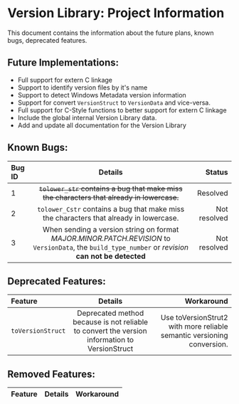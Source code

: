 # Version Library: Project Information

This document contains the information about the future plans, known bugs, deprecated features.

## Future Implementations:

- Full support for extern C linkage
- Support to identify version files by it's name
- Support to detect Windows Metadata version information
- Support for convert `VersionStruct` to `VersionData` and vice-versa.
- Full support for C-Style functions to better support for extern C linkage
- Include the global internal Version Library data.
- Add and update all documentation for the Version Library

## Known Bugs:

| Bug ID | Details | Status |
| :---   | :---:   | ---:   |
| 1 | ~~`tolower_str` contains a bug that make miss the characters that already in lowercase.~~ | Resolved |
| 2 | `tolower_Cstr` contains a bug that make miss the characters that already in lowercase. | Not resolved |
| 3 | When sending a version string on format *MAJOR.MINOR.PATCH.REVISION* to `VersionData`, the `build_type_number` or *revision* **can not be detected** | Not resolved |

## Deprecated Features:

| Feature | Details | Workaround |
| :------ | :-----: | ---------: |
| `toVersionStruct` | Deprecated method because is not reliable to convert the version information to VersionStruct | Use toVersionStrut2 with more reliable semantic versioning conversion. |

## Removed Features:

| Feature | Details | Workaround |
| :------ | :-----: | ---------: |
